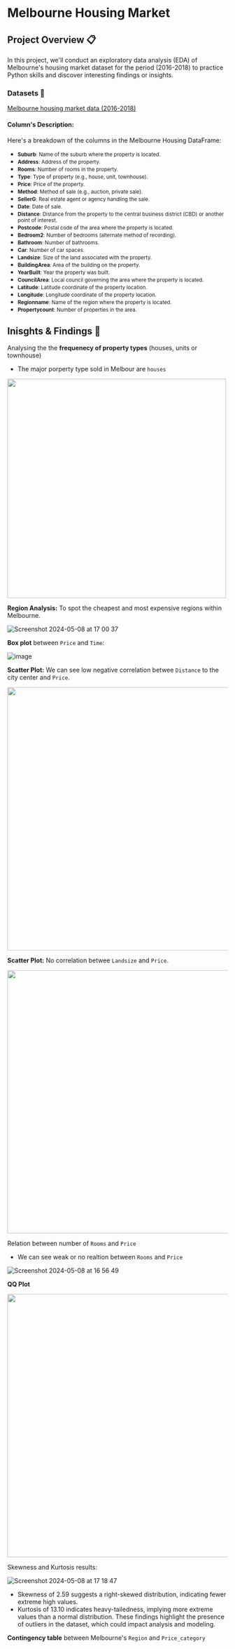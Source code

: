 # Melbourne Housing Market

## Project Overview 📋

In this project, we'll conduct an exploratory data analysis (EDA) of Melbourne's housing market dataset for the period (2016-2018) to practice Python skills and discover interesting findings or insights.

### Datasets 💾 
[Melbourne housing market data (2016-2018)](https://raw.githubusercontent.com/dipalira/Melbourne-Housing-Data-Kaggle/master/Data/Melbourne_housing_FULL.csv)

####  Column's Description: 
Here's a breakdown of the columns in the Melbourne Housing DataFrame:

* <span style="font-size: smaller;">**Suburb**: Name of the suburb where the property is located.</span>
* <span style="font-size: smaller;">**Address**: Address of the property.</span>
* <span style="font-size: smaller;">**Rooms**: Number of rooms in the property.</span>
* <span style="font-size: smaller;">**Type**: Type of property (e.g., house, unit, townhouse).</span>
* <span style="font-size: smaller;">**Price**: Price of the property.</span>
* <span style="font-size: smaller;">**Method**: Method of sale (e.g., auction, private sale).</span>
* <span style="font-size: smaller;">**SellerG**: Real estate agent or agency handling the sale.</span>
* <span style="font-size: smaller;">**Date**: Date of sale.</span>
* <span style="font-size: smaller;">**Distance**: Distance from the property to the central business district (CBD) or another point of interest.</span>
* <span style="font-size: smaller;">**Postcode**: Postal code of the area where the property is located.</span>
* <span style="font-size: smaller;">**Bedroom2**: Number of bedrooms (alternate method of recording).</span>
* <span style="font-size: smaller;">**Bathroom**: Number of bathrooms.</span>
* <span style="font-size: smaller;">**Car**: Number of car spaces.</span>
* <span style="font-size: smaller;">**Landsize**: Size of the land associated with the property.</span>
* <span style="font-size: smaller;">**BuildingArea**: Area of the building on the property.</span>
* <span style="font-size: smaller;">**YearBuilt**: Year the property was built.</span>
* <span style="font-size: smaller;">**CouncilArea**: Local council governing the area where the property is located.</span>
* <span style="font-size: smaller;">**Latitude**: Latitude coordinate of the property location.</span>
* <span style="font-size: smaller;">**Longitude**: Longitude coordinate of the property location.</span>
* <span style="font-size: smaller;">**Regionname**: Name of the region where the property is located.</span>
* <span style="font-size: smaller;">**Propertycount**: Number of properties in the area.</span>

## Inisghts & Findings 🎯

Analysing the the **frequenecy of property types** (houses, units or townhouse)

* The major porperty type sold in Melbour are `houses`

<img src="https://github.com/davarques/Melbourne-Housing-Market/assets/160759223/fe7fd9c5-4645-41e4-bb54-02b689a9b890" width="500">

**Region Analysis:** To spot the cheapest and most expensive regions within Melbourne.

![Screenshot 2024-05-08 at 17 00 37](https://github.com/davarques/Melbourne-Housing-Market/assets/160759223/d003697d-69fe-42b9-bf9d-9a00b34fc32e)

**Box plot** between `Price` and `Time`:

![image](https://github.com/davarques/Melbourne-Housing-Market/assets/160759223/85d15afd-8606-4f1f-b895-a97aec5a30b3)

**Scatter Plot:** We can see low negative correlation betwee `Distance` to the city center and `Price`. 

<img src="https://github.com/davarques/Melbourne-Housing-Market/assets/160759223/d58bcd1f-179d-42e1-8cf5-6dd71547be67" width="600">

**Scatter Plot:** No correlation betwee `Landsize` and `Price`. 

<img src="https://github.com/davarques/Melbourne-Housing-Market/assets/160759223/481b03e6-707b-4a77-b76c-dc1dcdbdefaf" width="600">

Relation between number of `Rooms` and `Price` 

* We can see weak or no realtion between `Rooms` and `Price`

![Screenshot 2024-05-08 at 16 56 49](https://github.com/davarques/Melbourne-Housing-Market/assets/160759223/bedc8cd4-bafc-4841-b68e-ae4e98528f17)


**QQ Plot**

<img src="https://github.com/davarques/Melbourne-Housing-Market/assets/160759223/59ff8f08-bad3-4036-9bc1-de9d376e2905" width="600">

Skewness and Kurtosis results:

![Screenshot 2024-05-08 at 17 18 47](https://github.com/davarques/Melbourne-Housing-Market/assets/160759223/20b02b85-57c8-43d7-adfa-ba15e689d49f)

* Skewness of 2.59 suggests a right-skewed distribution, indicating fewer extreme high values.
* Kurtosis of 13.10 indicates heavy-tailedness, implying more extreme values than a normal distribution. These findings highlight the presence of outliers in the dataset, which could impact analysis and modeling.

**Contingency table** between Melbourne's `Region` and `Price_category`

